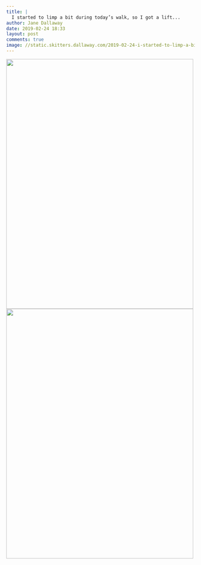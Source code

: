 ```yaml
---
title: |
  I started to limp a bit during today’s walk, so I got a lift...
author: Jane Dallaway
date: 2019-02-24 18:33
layout: post
comments: true
image: //static.skitters.dallaway.com/2019-02-24-i-started-to-limp-a-bit-during-today-s-walk--so-i-got-a-lift-thumb-1-IMG-8669.JPG
---
```


<div>
        <a href="//static.skitters.dallaway.com/2019-02-24-i-started-to-limp-a-bit-during-today-s-walk--so-i-got-a-lift-fullsize-1-IMG-8669.JPG">
          <img src="//static.skitters.dallaway.com/2019-02-24-i-started-to-limp-a-bit-during-today-s-walk--so-i-got-a-lift-thumb-1-IMG-8669.JPG" width="500" height="667"/>
        </a>
      </div><div>
        <a href="//static.skitters.dallaway.com/2019-02-24-i-started-to-limp-a-bit-during-today-s-walk--so-i-got-a-lift-fullsize-2-IMG-8670.JPG">
          <img src="//static.skitters.dallaway.com/2019-02-24-i-started-to-limp-a-bit-during-today-s-walk--so-i-got-a-lift-thumb-2-IMG-8670.JPG" width="500" height="667"/>
        </a>
      </div>


  
      